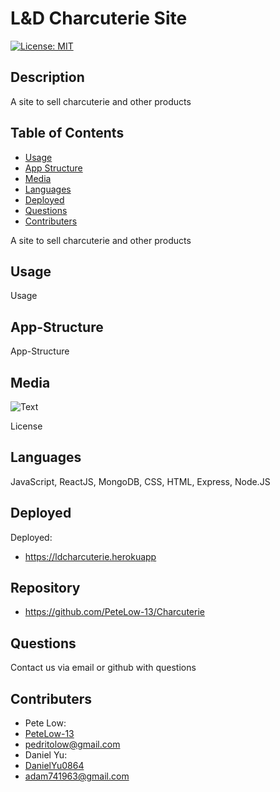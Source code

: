 # L&D Charcuterie Site

[![License: MIT](https://img.shields.io/badge/License-MIT-green.svg)](https://opensource.org/licenses/MIT)

## Description

A site to sell charcuterie and other products

## Table of Contents

- [Usage](#usage)
- [App Structure](#app-structure)
- [Media](#Media)
- [Languages](#languages)
- [Deployed](#Deployed)
- [Questions](#questions)
- [Contributers](#contributers)

A site to sell charcuterie and other products

## Usage

Usage

## App-Structure

App-Structure

## Media

![Text](url)

License

## Languages

JavaScript, ReactJS, MongoDB, CSS, HTML, Express, Node.JS

## Deployed

Deployed:

- https://ldcharcuterie.herokuapp

## Repository

- https://github.com/PeteLow-13/Charcuterie

## Questions

Contact us via email or github with questions

## Contributers

- Pete Low:
- [PeteLow-13](http://github.com/PeteLow-13)
- pedritolow@gmail.com
- Daniel Yu:
- [DanielYu0864](https://github.com/DanielYu0864)
- adam741963@gmail.com
